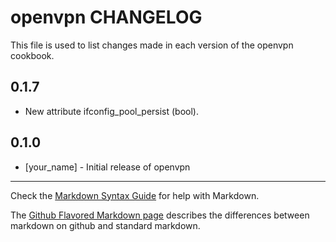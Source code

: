 openvpn CHANGELOG
=================

This file is used to list changes made in each version of the openvpn cookbook.

0.1.7
-----
- New attribute ifconfig_pool_persist (bool).

0.1.0
-----
- [your_name] - Initial release of openvpn

- - -
Check the [Markdown Syntax Guide](http://daringfireball.net/projects/markdown/syntax) for help with Markdown.

The [Github Flavored Markdown page](http://github.github.com/github-flavored-markdown/) describes the differences between markdown on github and standard markdown.
